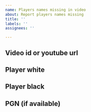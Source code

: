 ```yaml
---
name: Players names missing in video
about: Report players names missing
title: ''
labels: ''
assignees: ''

---
```


## Video id or youtube url


## Player white


## Player black


## PGN (if available)
